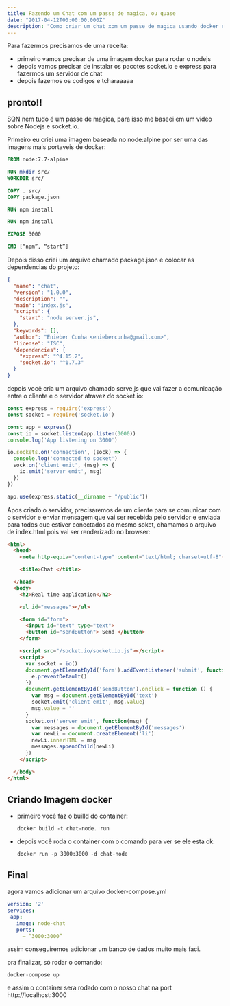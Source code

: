 ```yaml
---
title: Fazendo um Chat com um passe de magica, ou quase
date: "2017-04-12T00:00:00.000Z"
description: "Como criar um chat xom um passe de magica usando docker e nodejs."
---
```


Para fazermos precisamos de uma receita:
- primeiro vamos precisar de uma imagem docker para rodar o nodejs
- depois vamos precisar de instalar os pacotes socket.io e express para fazermos um servidor de chat
- depois fazemos os codigos e tcharaaaaa

## pronto!!

SQN nem tudo é um passe de magica, para isso me baseei em um video sobre Nodejs e socket.io.

Primeiro eu criei uma imagem baseada no node:alpine por ser uma das imagens mais portaveis de docker:

```Dockerfile
FROM node:7.7-alpine

RUN mkdir src/
WORKDIR src/

COPY . src/
COPY package.json

RUN npm install

RUN npm install

EXPOSE 3000

CMD [“npm”, “start”]
```

Depois disso criei um arquivo chamado package.json e colocar as dependencias do projeto:

```json
{
  "name": "chat",
  "version": "1.0.0",
  "description": "",
  "main": "index.js",
  "scripts": {
    "start": "node server.js",
  },
  "keywords": [],
  "author": "Enieber Cunha <eniebercunha@gmail.com>",
  "license": "ISC",
  "dependencies": {
    "express": "^4.15.2",
    "socket.io": "^1.7.3"
  }
}
```

depois você cria um arquivo chamado serve.js que vai fazer a comunicação entre o cliente e o servidor atravez do socket.io:

```js
const express = require('express')
const socket = require('socket.io')

const app = express()
const io = socket.listen(app.listen(3000))
console.log('App listening on 3000')

io.sockets.on('connection', (sock) => {
  console.log('connected to socket')
  sock.on('client emit', (msg) => {
    io.emit('server emit', msg)
  })
})

app.use(express.static(__dirname + "/public"))
```

Apos criado o servidor, precisaremos de um cliente para se comunicar com o servidor e enviar mensagem que vai ser recebida pelo servidor e enviada para todos que estiver conectados ao mesmo soket, chamamos o arquivo de index.html pois vai ser renderizado no browser:

```html
<html>
  <head>
    <meta http-equiv="content-type" content="text/html; charset=utf-8">

    <title>Chat </title>

  </head>
  <body>
    <h2>Real time application</h2>

    <ul id="messages"></ul>

    <form id="form">
      <input id="text" type="text">
      <button id="sendButton"> Send </button>
    </form>

    <script src="/socket.io/socket.io.js"></script>
    <script>
      var socket = io()
      document.getElementById('form').addEventListener('submit', function(e){
        e.preventDefault()
      })
      document.getElementById('sendButton').onclick = function () {
        var msg = document.getElementById('text')
        socket.emit('client emit', msg.value)
        msg.value = ''
      }
      socket.on('server emit', function(msg) {
        var messages = document.getElementById('messages')
        var newLi = document.createElement('li')
        newLi.innerHTML = msg
        messages.appendChild(newLi)
      })
    </script>

  </body>
</html>
```

## Criando Imagem docker

- primeiro você faz o builld do container:

    `docker build -t chat-node. run`

- depois você roda o container com o comando para ver se ele esta ok:

    `docker run -p 3000:3000 -d chat-node`

## Final

agora vamos adicionar um arquivo docker-compose.yml

```yml
version: '2'
services:
 app:
   image: node-chat
   ports:
     — “3000:3000”
```

assim conseguiremos adicionar um banco de dados muito mais faci.

pra finalizar, só rodar o comando:

`docker-compose up`

e assim o container sera rodado com o nosso chat na port http://localhost:3000


